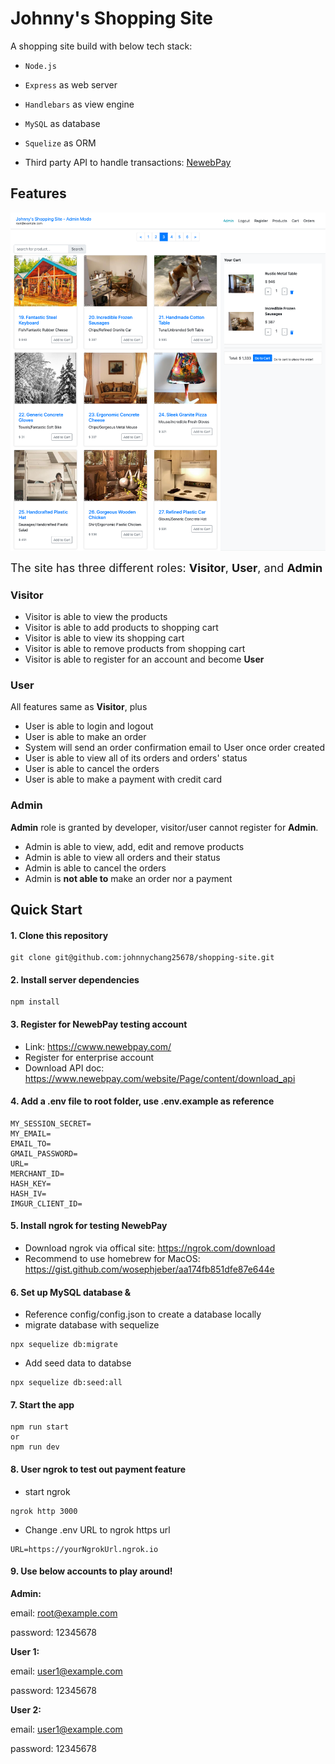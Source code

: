# Johnny's Shopping Site

A shopping site build with below tech stack:

- `Node.js`
- `Express` as web server
- `Handlebars` as view engine
- `MySQL` as database
- `Squelize` as ORM

- Third party API to handle transactions: [NewebPay](https://www.newebpay.com/)

## Features

![](shopping-site-front.png)

<font size="4">The site has three different roles: **Visitor**, **User**, and **Admin** </font>

### Visitor

- Visitor is able to view the products
- Visitor is able to add products to shopping cart
- Visitor is able to view its shopping cart
- Visitor is able to remove products from shopping cart
- Visitor is able to register for an account and become **User**

### User

All features same as **Visitor**, plus

- User is able to login and logout
- User is able to make an order
- System will send an order confirmation email to User once order created
- User is able to view all of its orders and orders' status
- User is able to cancel the orders
- User is able to make a payment with credit card

### Admin

**Admin** role is granted by developer, visitor/user cannot register for **Admin**.

- Admin is able to view, add, edit and remove products
- Admin is able to view all orders and their status
- Admin is able to cancel the orders
- Admin is **not able to** make an order nor a payment

## Quick Start

#### 1. Clone this repository

```
git clone git@github.com:johnnychang25678/shopping-site.git
```

#### 2. Install server dependencies

```
npm install
```

#### 3. Register for NewebPay testing account

- Link: https://cwww.newebpay.com/
- Register for enterprise account
- Download API doc: https://www.newebpay.com/website/Page/content/download_api

#### 4. Add a .env file to root folder, use .env.example as reference

```
MY_SESSION_SECRET=
MY_EMAIL=
EMAIL_TO=
GMAIL_PASSWORD=
URL=
MERCHANT_ID=
HASH_KEY=
HASH_IV=
IMGUR_CLIENT_ID=
```

#### 5. Install ngrok for testing NewebPay

- Download ngrok via offical site: https://ngrok.com/download
- Recommend to use homebrew for MacOS: https://gist.github.com/wosephjeber/aa174fb851dfe87e644e

#### 6. Set up MySQL database &

- Reference config/config.json to create a database locally
- migrate database with sequelize

```
npx sequelize db:migrate
```

- Add seed data to databse

```
npx sequelize db:seed:all
```

#### 7. Start the app

```
npm run start
or
npm run dev
```

#### 8. User ngrok to test out payment feature

- start ngrok

```
ngrok http 3000
```

- Change .env URL to ngrok https url

```
URL=https://yourNgrokUrl.ngrok.io
```

#### 9. Use below accounts to play around!

**Admin:**

email: root@example.com

password: 12345678

**User 1:**

email: user1@example.com

password: 12345678

**User 2:**

email: user1@example.com

password: 12345678
